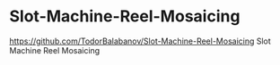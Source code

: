 # Slot-Machine-Reel-Mosaicing
https://github.com/TodorBalabanov/Slot-Machine-Reel-Mosaicing
Slot Machine Reel Mosaicing
